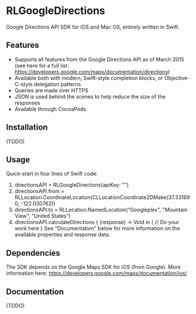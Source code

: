 # RLGoogleDirections
Google Directions API SDK for iOS and Mac OS, entirely written in Swift.

## Features
- Supports all features from the Google Directions API as of March 2015 (see here for a full list: https://developers.google.com/maps/documentation/directions)
- Available both with modern, Swift-style completion blocks, or Objective-C-style delegation patterns
- Queries are made over HTTPS
- JSON is used behind the scenes to help reduce the size of the responses
- Available through CocoaPods

## Installation
(TODO)

## Usage
Quick-start in four lines of Swift code:
1. directionsAPI = RLGoogleDirections(apiKey: "<insert your Google API key here>")
2. directionsAPI.from = RLLocation.CoordinateLocation(CLLocationCoordinate2DMake(37.331690, -122.030762))
3. directionsAPI.to = RLLocation.NamedLocation("Googleplex", "Mountain View", "United States")
4. directionsAPI.calculateDirections { (response) -> Void in { // Do your work here }
See "Documentation" below for more information on the available properties and response data.

## Dependencies
The SDK depends on the Google Maps SDK for iOS (from Google).
More information here: https://developers.google.com/maps/documentation/ios/

## Documentation
(TODO)
